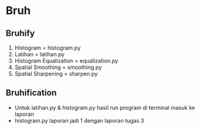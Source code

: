 # Bruh

## Bruhify

1. Histogram = histogram.py
1. Latihan = latihan.py
1. Histogram Equalization = equalization.py
1. Spatial Smoothing = smoothing.py
1. Spatial Sharpening = sharpen.py

## Bruhification

* Untuk latihan.py & histogram.py hasil run program di terminal masuk ke laporan
* histogram.py laporan jadi 1 dengan laporan tugas 3
